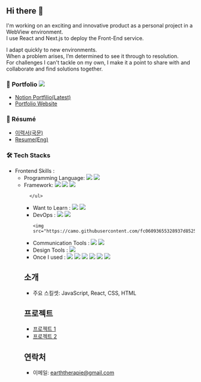 ## Hi there 👋
I'm working on an exciting and innovative product 
as a personal project in a WebView environment. <br />
I use React and Next.js to deploy the Front-End service.

I adapt quickly to new environments. <br /> When a problem arises, I’m determined to see it through to resolution. <br />
For challenges I can't tackle on my own, I make it a point to share with and collaborate and find solutions together.

### 🎨 <span font-weight="bold" font-size="22px">Portfolio  <img src="https://camo.githubusercontent.com/62299f49897b47a5b02024323c8c05103341c20f1fe77ac208fe17020c3133e1/68747470733a2f2f686974732e736565796f756661726d2e636f6d2f6170692f636f756e742f696e63722f62616467652e7376673f75726c3d68747470732533412532462532466769746875622e636f6d25324668617279616e3234382532466869742d636f756e74657226636f756e745f62673d253233373943383344267469746c655f62673d2532333030303030302669636f6e3d2669636f6e5f636f6c6f723d253233453745374537267469746c653d6869747326656467655f666c61743d66616c7365">
<ul>
  <li><a href="#">Notion Portfilio(Latest)</a></li>
  <li><a href="http://doneandonly.github.io/myportfolio">Portfolio Website</a></li> 
</ul> 

### 📖 Résumé
<ul> 
  <li><a href="https://www.rallit.com/hub/resumes/1441412">이력서(국문)</a></li> 
  <li><a href="#">Resume(Eng)</a></li> 
</ul> 

### 🛠 Tech Stacks
<ul> 
  <li>Frontend Skills :
      <ul>
        <li>Programming Language: 
        <img src="https://camo.githubusercontent.com/d209ef4e15e2e594853ab8425b9a884338d3f1b8d25efbaedcdd616a2bc918b8/68747470733a2f2f696d672e736869656c64732e696f2f62616467652f4a6176615363726970742d4637444631453f7374796c653d666c61742d737175617265266c6f676f3d4a617661536372697074266c6f676f436f6c6f723d7768697465">
  <img src="https://camo.githubusercontent.com/6158bb7672032a99b9d562571a6b0e78c64b6df1ac711d6f04ff3a484464d6b5/68747470733a2f2f696d672e736869656c64732e696f2f62616467652f547970655363726970742d3331373843363f7374796c653d666c61742d737175617265266c6f676f3d54797065536372697074266c6f676f436f6c6f723d7768697465">
        </li>
        <li>Framework: 
        <img src="https://camo.githubusercontent.com/f5aaeddebfb89b74e44e33753e684f64b764729d8455bbae398911442f946ab9/68747470733a2f2f696d672e736869656c64732e696f2f62616467652f52656163742d3631444146423f7374796c653d666c61742d737175617265266c6f676f3d5265616374266c6f676f436f6c6f723d7768697465">
          <img src="https://camo.githubusercontent.com/76282aa933ed6a56796667316a479d0aff5c73020be3f913339a8020617e0d8c/68747470733a2f2f696d672e736869656c64732e696f2f62616467652f4e6578742e6a732d3030303030303f7374796c653d666c61742d737175617265266c6f676f3d4e6578742e6a73266c6f676f436f6c6f723d7768697465">
          <img src="https://camo.githubusercontent.com/55a09250f5fad15391e2a841236fa4386d7319cc855963330181a1c0157a87bb/68747470733a2f2f696d672e736869656c64732e696f2f62616467652f5675652e6a732d3446433038443f7374796c653d666c61742d737175617265266c6f676f3d5675652e6a73266c6f676f436f6c6f723d7768697465">
        </li>
          
      </ul>
  <ul>
  <li>Want to Learn : 
  <img src="https://camo.githubusercontent.com/5951bfc7a82c8192ba69c719bd2fc21b82b9e42990c9328b073aafd5c6a5109b/68747470733a2f2f696d672e736869656c64732e696f2f62616467652f53746f7279626f6f6b2d4646343738353f7374796c653d666c61742d737175617265266c6f676f3d53746f7279626f6f6b266c6f676f436f6c6f723d7768697465">
     <img src="https://camo.githubusercontent.com/8a3b5efebb75174d3282a3dab996c1fcbb023dee4602f827c2b61a2019b6c559/68747470733a2f2f696d672e736869656c64732e696f2f62616467652f4a6573742d4332313332353f7374796c653d666c61742d737175617265266c6f676f3d4a657374266c6f676f436f6c6f723d7768697465">
  </li>
  <li>DevOps : 
  <img src="https://camo.githubusercontent.com/97ba780e117cda0da20a0639080db6cf3b7819abceac6fcd0c15a5d3c6f7fe07/68747470733a2f2f696d672e736869656c64732e696f2f62616467652f4e6176657220436c6f756420506c6174666f726d2d3033433735413f7374796c653d666c61742d737175617265266c6f676f3d4e61766572266c6f676f436f6c6f723d7768697465">
    <img src="https://camo.githubusercontent.com/8e65e09836b5c6494759d0b139ff148aa1042f24b874243381d0f56f1f32639a/68747470733a2f2f696d672e736869656c64732e696f2f62616467652f416d617a6f6e204157532d3233324633453f7374796c653d666c61742d737175617265266c6f676f3d416d617a6f6e20415753266c6f676f436f6c6f723d7768697465">
     
    <img src="https://camo.githubusercontent.com/fc06093655328937d8525473e5a80594036fedf25495390fff1e08fe41fb541c/68747470733a2f2f696d672e736869656c64732e696f2f62616467652f5562756e74752d4539353432303f7374796c653d666c61742d737175617265266c6f676f3d5562756e7475266c6f676f436f6c6f723d7768697465">
  </li>
  <li>Communication Tools :
  <img src="https://camo.githubusercontent.com/6920c3eb43222a421cfd525c3c67dbb19bbc1886c043c2b12505c2c08fa89b40/68747470733a2f2f696d672e736869656c64732e696f2f62616467652f536c61636b2d3441313534423f7374796c653d666c61742d737175617265266c6f676f3d536c61636b266c6f676f436f6c6f723d7768697465">
<!--   <img src="https://camo.githubusercontent.com/19bb08b2b1938f4665271361d3f5782b8f380e32363ed79aa28d3047ff8ee7a3/68747470733a2f2f696d672e736869656c64732e696f2f62616467652f4d6963726f736f66745f5465616d732d3632363441373f7374796c653d666c61742d737175617265266c6f676f3d4d6963726f736f6674205465616d73266c6f676f436f6c6f723d7768697465">
  <img src="https://camo.githubusercontent.com/02a87d6bee9b719564f95be77db99d1647a41b4a9d800d025662bc5806aa5c1c/68747470733a2f2f696d672e736869656c64732e696f2f62616467652f4a6972612d3030353243433f7374796c653d666c61742d737175617265266c6f676f3d4a697261266c6f676f436f6c6f723d7768697465"> -->
  <img src="https://camo.githubusercontent.com/f675152ea55bb48e73bac76d4178e99ceb98767616c317208ed85a2bd7b608da/68747470733a2f2f696d672e736869656c64732e696f2f62616467652f4e6f74696f6e2d3030303030303f7374796c653d666c61742d737175617265266c6f676f3d4e6f74696f6e266c6f676f436f6c6f723d7768697465">
  </li>
  <li>Design Tools : 
  <img src="https://camo.githubusercontent.com/4ca478473b7cb153dea74f4287edbfc63973317752c85ab0f08b2baedcbc821f/68747470733a2f2f696d672e736869656c64732e696f2f62616467652f4669676d612d4632344531453f7374796c653d666c61742d737175617265266c6f676f3d4669676d61266c6f676f436f6c6f723d7768697465">
  </li>
  <li>Once I used : 
  <img src="https://camo.githubusercontent.com/cd89bda42a76afc8c3f9229f3bc40dde1da883fc8eccb025682c99e9bf60360c/68747470733a2f2f696d672e736869656c64732e696f2f62616467652f4a6176612d3030373339363f7374796c653d666c61742d737175617265266c6f676f3d4a617661266c6f676f436f6c6f723d7768697465">
  <img src="https://camo.githubusercontent.com/56290d7eb149acd99d843348e14ab97c5d8b29c6ff49c0057068bb99df658229/68747470733a2f2f696d672e736869656c64732e696f2f62616467652f507974686f6e2d3337373641423f7374796c653d666c61742d737175617265266c6f676f3d507974686f6e266c6f676f436f6c6f723d7768697465">
  <img src="https://camo.githubusercontent.com/92d96ea7b596a53fb71d819e57cce8d9f5ba5f690125f6961a2a626281aac6b3/68747470733a2f2f696d672e736869656c64732e696f2f62616467652f432d4138423943433f7374796c653d666c61742d737175617265266c6f676f3d43266c6f676f436f6c6f723d7768697465">
  <img src="https://camo.githubusercontent.com/87b0ea9705fffa70edadee58685977877e9b62cbaba9f4ddc6e41f643459f718/68747470733a2f2f696d672e736869656c64732e696f2f62616467652f556e6974792d3030303030303f7374796c653d666c61742d737175617265266c6f676f3d556e697479266c6f676f436f6c6f723d7768697465">
  <img src="https://camo.githubusercontent.com/a4bec6acac0346481d8de167d0cbecba0d9a8e1b0a9f823a084770edced1796d/68747470733a2f2f696d672e736869656c64732e696f2f62616467652f4d7953514c2d3434373941313f7374796c653d666c61742d737175617265266c6f676f3d4d7953514c266c6f676f436f6c6f723d7768697465">
  <img src="https://camo.githubusercontent.com/0a955b51e047c2ca1c11db41f2038c5bacda1086760b627625b3ac830eb59076/68747470733a2f2f696d672e736869656c64732e696f2f62616467652f446a616e676f2d3039324532303f7374796c653d666c61742d737175617265266c6f676f3d446a616e676f266c6f676f436f6c6f723d7768697465">
  </li>  
</ul> 
 

<!--

<ul> 
  <li>Frontend Skills :
      <ul>
        <li>Programming Language: 
        <img src="https://camo.githubusercontent.com/d209ef4e15e2e594853ab8425b9a884338d3f1b8d25efbaedcdd616a2bc918b8/68747470733a2f2f696d672e736869656c64732e696f2f62616467652f4a6176615363726970742d4637444631453f7374796c653d666c61742d737175617265266c6f676f3d4a617661536372697074266c6f676f436f6c6f723d7768697465">
  <img src="https://camo.githubusercontent.com/6158bb7672032a99b9d562571a6b0e78c64b6df1ac711d6f04ff3a484464d6b5/68747470733a2f2f696d672e736869656c64732e696f2f62616467652f547970655363726970742d3331373843363f7374796c653d666c61742d737175617265266c6f676f3d54797065536372697074266c6f676f436f6c6f723d7768697465">
        </li>
        <li>Framework: 
        <img src="https://camo.githubusercontent.com/f5aaeddebfb89b74e44e33753e684f64b764729d8455bbae398911442f946ab9/68747470733a2f2f696d672e736869656c64732e696f2f62616467652f52656163742d3631444146423f7374796c653d666c61742d737175617265266c6f676f3d5265616374266c6f676f436f6c6f723d7768697465">
          <img src="https://camo.githubusercontent.com/76282aa933ed6a56796667316a479d0aff5c73020be3f913339a8020617e0d8c/68747470733a2f2f696d672e736869656c64732e696f2f62616467652f4e6578742e6a732d3030303030303f7374796c653d666c61742d737175617265266c6f676f3d4e6578742e6a73266c6f676f436f6c6f723d7768697465">
          <img src="https://camo.githubusercontent.com/55a09250f5fad15391e2a841236fa4386d7319cc855963330181a1c0157a87bb/68747470733a2f2f696d672e736869656c64732e696f2f62616467652f5675652e6a732d3446433038443f7374796c653d666c61742d737175617265266c6f676f3d5675652e6a73266c6f676f436f6c6f723d7768697465">
        </li>
        <li>Bundler: 
        <img src="https://camo.githubusercontent.com/92215269bf9300fe6fe4d49e21628f623b5c2d940d5c44cf6f682799a8d9d4de/68747470733a2f2f696d672e736869656c64732e696f2f62616467652f5765627061636b2d3844443646393f7374796c653d666c61742d737175617265266c6f676f3d5765627061636b266c6f676f436f6c6f723d7768697465">
          <img src="https://camo.githubusercontent.com/4e44a2184373069d3c3a0edad91efe6739af13d140fb8fbafc142a84c8859c1b/68747470733a2f2f696d672e736869656c64732e696f2f62616467652f566974652d3634364346463f7374796c653d666c61742d737175617265266c6f676f3d56697465266c6f676f436f6c6f723d7768697465">
        </li>
        <li>Style:
        <img src="https://camo.githubusercontent.com/18c8bec42317b6f104e69fc59c2d9262b40b24c65954995d50af3904232c36a1/68747470733a2f2f696d672e736869656c64732e696f2f62616467652f536173732d4343363639393f7374796c653d666c61742d737175617265266c6f676f3d53617373266c6f676f436f6c6f723d7768697465">
          <img src="https://camo.githubusercontent.com/a06f1b14efa8da4bd6b2e3bb51af6809b9963e53ef6c3c9be311df4bf4e078e3/68747470733a2f2f696d672e736869656c64732e696f2f62616467652f7374796c65645f636f6d706f6e656e74732d4442373039333f7374796c653d666c61742d737175617265266c6f676f3d7374796c65642d636f6d706f6e656e7473266c6f676f436f6c6f723d7768697465">
        </li> 
      </ul>
  </li>
  <li>Want to Learn : 
  <img src="https://camo.githubusercontent.com/5951bfc7a82c8192ba69c719bd2fc21b82b9e42990c9328b073aafd5c6a5109b/68747470733a2f2f696d672e736869656c64732e696f2f62616467652f53746f7279626f6f6b2d4646343738353f7374796c653d666c61742d737175617265266c6f676f3d53746f7279626f6f6b266c6f676f436f6c6f723d7768697465">
     <img src="https://camo.githubusercontent.com/8a3b5efebb75174d3282a3dab996c1fcbb023dee4602f827c2b61a2019b6c559/68747470733a2f2f696d672e736869656c64732e696f2f62616467652f4a6573742d4332313332353f7374796c653d666c61742d737175617265266c6f676f3d4a657374266c6f676f436f6c6f723d7768697465">
  </li>
  <li>DevOps : 
  <img src="https://camo.githubusercontent.com/97ba780e117cda0da20a0639080db6cf3b7819abceac6fcd0c15a5d3c6f7fe07/68747470733a2f2f696d672e736869656c64732e696f2f62616467652f4e6176657220436c6f756420506c6174666f726d2d3033433735413f7374796c653d666c61742d737175617265266c6f676f3d4e61766572266c6f676f436f6c6f723d7768697465">
    <img src="https://camo.githubusercontent.com/8e65e09836b5c6494759d0b139ff148aa1042f24b874243381d0f56f1f32639a/68747470733a2f2f696d672e736869656c64732e696f2f62616467652f416d617a6f6e204157532d3233324633453f7374796c653d666c61742d737175617265266c6f676f3d416d617a6f6e20415753266c6f676f436f6c6f723d7768697465">
    <img src="https://camo.githubusercontent.com/b5c3534c3ca004651459059dd43e9d9f56f8ab337a8f8bfa728a26396df98305/68747470733a2f2f696d672e736869656c64732e696f2f62616467652f4e47494e582d3030393633393f7374796c653d666c61742d737175617265266c6f676f3d4e47494e58266c6f676f436f6c6f723d7768697465">
    <img src="https://camo.githubusercontent.com/fc06093655328937d8525473e5a80594036fedf25495390fff1e08fe41fb541c/68747470733a2f2f696d672e736869656c64732e696f2f62616467652f5562756e74752d4539353432303f7374796c653d666c61742d737175617265266c6f676f3d5562756e7475266c6f676f436f6c6f723d7768697465">
  </li>
  <li>Communication Tools :
  <img src="https://camo.githubusercontent.com/6920c3eb43222a421cfd525c3c67dbb19bbc1886c043c2b12505c2c08fa89b40/68747470733a2f2f696d672e736869656c64732e696f2f62616467652f536c61636b2d3441313534423f7374796c653d666c61742d737175617265266c6f676f3d536c61636b266c6f676f436f6c6f723d7768697465">
<!--   <img src="https://camo.githubusercontent.com/19bb08b2b1938f4665271361d3f5782b8f380e32363ed79aa28d3047ff8ee7a3/68747470733a2f2f696d672e736869656c64732e696f2f62616467652f4d6963726f736f66745f5465616d732d3632363441373f7374796c653d666c61742d737175617265266c6f676f3d4d6963726f736f6674205465616d73266c6f676f436f6c6f723d7768697465">
  <img src="https://camo.githubusercontent.com/02a87d6bee9b719564f95be77db99d1647a41b4a9d800d025662bc5806aa5c1c/68747470733a2f2f696d672e736869656c64732e696f2f62616467652f4a6972612d3030353243433f7374796c653d666c61742d737175617265266c6f676f3d4a697261266c6f676f436f6c6f723d7768697465"> --> 


## 소개 
- 주요 스킬셋: JavaScript, React, CSS, HTML

## 프로젝트
- [프로젝트 1](링크)
- [프로젝트 2](링크)

## 연락처
- 이메일: earththerapie@gmail.com

<!--
**doneandonly/doneandonly** is a ✨ _special_ ✨ repository because its `README.md` (this file) appears on your GitHub profile.

Here are some ideas to get you started:

- 🔭 I’m currently working on ...
- 🌱 I’m currently learning ...
- 👯 I’m looking to collaborate on ...
- 🤔 I’m looking for help with ...
- 💬 Ask me about ...
- 📫 How to reach me: ...
- 😄 Pronouns: ...
- ⚡ Fun fact: ...
-->



 
